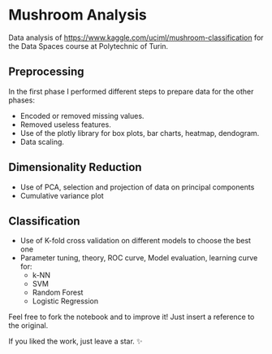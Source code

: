 # Mushroom Analysis
Data analysis of https://www.kaggle.com/uciml/mushroom-classification for the Data Spaces course at
Polytechnic of Turin.

## Preprocessing
In the first phase I performed different steps to prepare data for the other phases:

  - Encoded or removed missing values.
  - Removed useless features.
  - Use of the plotly library for box plots, bar charts, heatmap, dendogram.
  - Data scaling.

## Dimensionality Reduction

  - Use of PCA, selection and projection of data on principal components
  - Cumulative variance plot
  
## Classification

  - Use of K-fold cross validation on different models to choose the best one
  - Parameter tuning, theory, ROC curve, Model evaluation, learning curve for:
    - k-NN 
    - SVM 
    - Random Forest 
    - Logistic Regression


Feel free to fork the notebook and to improve it! Just insert a reference to the original.

If you liked the work, just leave a star. :sparkles:
